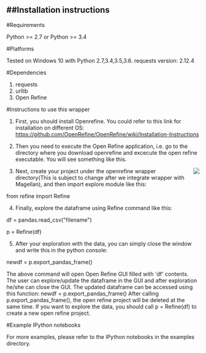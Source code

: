 ##Installation instructions
-------------------------

#Requirements

Python >= 2.7 or Python >= 3.4

#Platforms

Tested on Windows 10 with Python 2.7,3.4,3.5,3.6.
requests version: 2.12.4

#Dependencies

1. requests
2. urllib
3. Open Refine


#Instructions to use this wrapper

1. First, you should install Openrefine. You could refer to this link for installation on different OS:  https://github.com/OpenRefine/OpenRefine/wiki/Installation-Instructions

2. Then you need to execute the Open Refine application, i.e. go to the directory where you download openrefine and excecute the open refine executable. You will see something like this.

<img align="right" src=https://raw.githubusercontent.com/anhaidgroup/wrappers_for_exploring_df/master/open-refine/OpenRefineMain.png>

3. Next, create your project under the openrefine wrapper directory(This is subject to change after we integrate wrapper with Magellan), and then import explore module like this:

  from refine import Refine
  
4. Finally, explore the dataframe using Refine command like this:
  
  df = pandas.read_csv("filename")
  
  p = Refine(df)
  
5. After your exploration with the data, you can simply close the window and write this in the python console:

  newdf = p.export_pandas_frame()

The above command will open Open Refine GUI filled with 'df' contents. The user can 
explore/update the dataframe in the GUI and after exploration he/she can 
close the GUI. The updated dataframe can be accessed using this function: newdf = p.export_pandas_frame()
After calling p.export_pandas_frame(), the open refine project will be deleted at the same time. If you want to
explore the data, you should call p = Refine(df) to create a new open refine project. 



#Example IPython notebooks

For more examples, please refer to the IPython notebooks in the examples directory.

